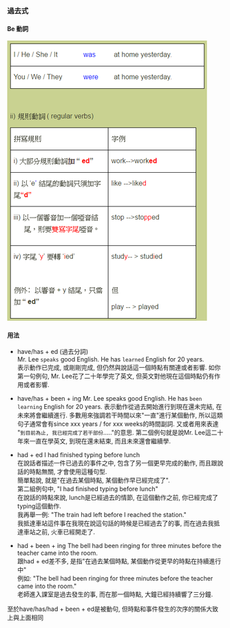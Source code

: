 ### 過去式  

#### Be 動詞    
![image](pics/image.png)



#### 用法  
- have/has + ed  (過去分詞)  
Mr. Lee `speaks` good English. He has `learned` English for 20 years.  
表示動作已完成, 或剛剛完成, 但仍然與說話這一個時點有關連或者影響. 
如你第一句例句, Mr. Lee花了二十年學完了英文, 但英文對他現在這個時點仍有作用或者影響.   

- have/has + been + ing 
Mr. Lee speaks good English. He has `been learning` English for 20 years.
表示動作從過去開始進行到現在還未完結, 在未來將會繼續進行. 
多數用來強調若干時間以來"一直"進行某個動作, 所以這類句子通常會有since xxx years / for xxx weeks的時間副詞. 
又或者用來表達 "`到目前為止, 我已經完成了若干部份`....."的意思. 
第二個例句就是說Mr. Lee這二十年來一直在學英文, 到現在還未結束, 而且未來還會繼續學. 

- had + ed 
I had finished typing before lunch  
在說話者描述一件已過去的事件之中, 包含了另一個更早完成的動作, 而且跟說話的時點無關, 才會使用這種句型.   
簡單點說, 就是"在過去某個時點, 某個動作早已經完成了".   
第二組例句中, "I had finished typing before lunch"   
在說話的時點來說, lunch是已經過去的情節, 在這個動作之前, 你已經完成了typing這個動作.   
我再舉一例: "The train had left before I reached the station."   
我抵達車站這件事在我現在說這句話的時候是已經過去了的事, 而在過去我抵達車站之前, 火車已經開走了.   

- had + been + ing 
The bell had been ringing for three minutes before the teacher came into the room.  
跟had + ed差不多, 是指"在過去某個時點, 某個動作從更早的時點在持續進行中"   
例如: "The bell had been ringing for three minutes before the teacher came into the room."    
老師進入課室是過去發生的事, 而在那一個時點, 大鐘已經持續響了三分鐘.   

至於have/has/had + been + ed是被動句, 但時點和事件發生的次序的關係大致上與上面相同  
